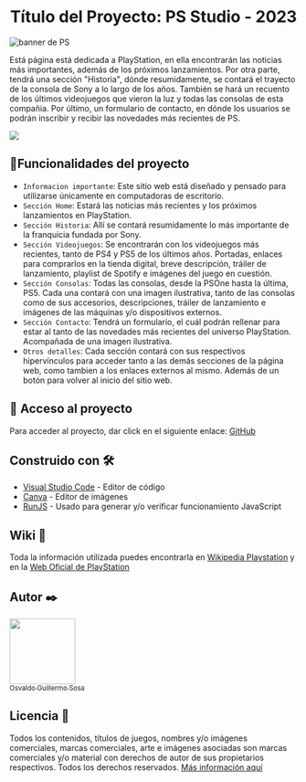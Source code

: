 <h1 align="center"> Título del Proyecto: PS Studio - 2023 </h1>

![banner de PS](https://lojasdream.vteximg.com.br/arquivos/ids/218839/PlaystationDesktop.png?v=637546936427000000)

Está página está dedicada a PlayStation, en ella encontrarán las noticias más importantes, además de los próximos lanzamientos. Por otra parte, tendrá una sección "Historia", dónde resumidamente, se contará el trayecto de la consola de Sony a lo largo de los años. También se hará un recuento de los últimos videojuegos que vieron la luz y todas las consolas de esta compañia. Por último, un formulario de contacto, en dónde los usuarios se podrán inscribir y recibir las novedades más recientes de PS.

<p align="left">
   <img src="https://img.shields.io/badge/STATUS-EN%20DESAROLLO-green">
   </p>
   
   ## :hammer:Funcionalidades del proyecto

- `Informacion importante`:  Este sitio web está diseñado y pensado para utilizarse únicamente en computadoras de escritorio.
- `Sección Home`:  Estará las noticias más recientes y los próximos lanzamientos en PlayStation.
- `Sección Historia`:  Allí se contará resumidamente lo más importante de la franquicia fundada por Sony.
- `Sección Videojuegos`:  Se encontrarán con los videojuegos más recientes, tanto de PS4 y PS5 de los últimos años. Portadas, enlaces para comprarlos en la tienda digital, breve descripción, tráiler de lanzamiento, playlist de Spotify e imágenes del juego en cuestión.
- `Sección Consolas`:  Todas las consolas, desde la PSOne hasta la última, PS5. Cada una contará con una imagen ilustrativa, tanto de las consolas como de sus accesorios, descripciones, tráiler de lanzamiento e imágenes de las máquinas y/o dispositivos externos. 
- `Sección Contacto`:  Tendrá un formulario, el cuál podrán rellenar para estar al tanto de las novedades más recientes del universo PlayStation. Acompañada de una imagen ilustrativa. 
- `Otros detalles`:  Cada sección contará con sus respectivos hipervínculos para acceder tanto a las demás secciones de la página web, como tambien a los enlaces externos al mismo. Además de un botón para volver al inicio del sitio web. 

## 📁 Acceso al proyecto

Para acceder al proyecto, dar click en el siguiente enlace: [GitHub](https://sosaosv09.github.io/Trabajo-Final-BA-Multiplica-2023/)

## Construido con 🛠️

- [Visual Studio Code](https://code.visualstudio.com) - Editor de código
- [Canva](https://www.canva.com) - Editor de imágenes
- [RunJS](https://runjs.app) - Usado para generar y/o verificar funcionamiento JavaScript

## Wiki 📖

Toda la información utilizada puedes encontrarla en [Wikipedia Playstation](https://es.wikipedia.org/wiki/PlayStation) y en la [Web Oficial de PlayStation](https://www.playstation.com/es-ar/)

## Autor ✒️

[<img src="https://avatars.githubusercontent.com/u/129412315?v=4" width=115><br><sub>Osvaldo Guillermo Sosa</sub>](https://github.com/SosaOsv09)

## Licencia 📄

Todos los contenidos, títulos de juegos, nombres y/o imágenes comerciales, marcas comerciales, arte e imágenes asociadas son marcas comerciales y/o material con derechos de autor de sus propietarios respectivos. Todos los derechos reservados. [Más información aquí](https://www.playstation.com/legal/copyright-and-trademark-notice/)